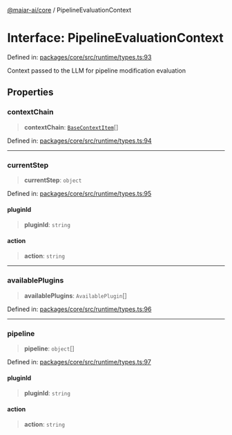 [@maiar-ai/core](../index.md) / PipelineEvaluationContext

# Interface: PipelineEvaluationContext

Defined in: [packages/core/src/runtime/types.ts:93](https://github.com/UraniumCorporation/maiar-ai/blob/main/packages/core/src/runtime/types.ts#L93)

Context passed to the LLM for pipeline modification evaluation

## Properties

### contextChain

> **contextChain**: [`BaseContextItem`](BaseContextItem.md)[]

Defined in: [packages/core/src/runtime/types.ts:94](https://github.com/UraniumCorporation/maiar-ai/blob/main/packages/core/src/runtime/types.ts#L94)

***

### currentStep

> **currentStep**: `object`

Defined in: [packages/core/src/runtime/types.ts:95](https://github.com/UraniumCorporation/maiar-ai/blob/main/packages/core/src/runtime/types.ts#L95)

#### pluginId

> **pluginId**: `string`

#### action

> **action**: `string`

***

### availablePlugins

> **availablePlugins**: `AvailablePlugin`[]

Defined in: [packages/core/src/runtime/types.ts:96](https://github.com/UraniumCorporation/maiar-ai/blob/main/packages/core/src/runtime/types.ts#L96)

***

### pipeline

> **pipeline**: `object`[]

Defined in: [packages/core/src/runtime/types.ts:97](https://github.com/UraniumCorporation/maiar-ai/blob/main/packages/core/src/runtime/types.ts#L97)

#### pluginId

> **pluginId**: `string`

#### action

> **action**: `string`
